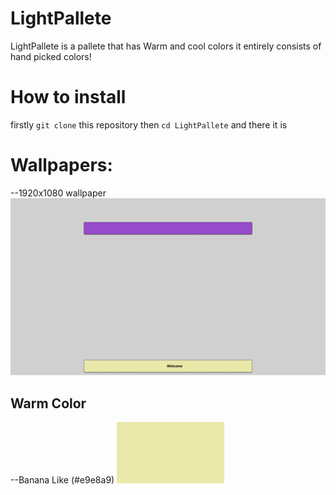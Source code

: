 # LightPallete
LightPallete is a pallete that has Warm and cool colors  it entirely  consists of hand picked colors!

# How to install


firstly `git clone` this repository
then `cd LightPallete`
and there it is


# Wallpapers:

--1920x1080 wallpaper
![Color Image](wallpaper1.png)



## Warm Color

--Banana Like (#e9e8a9)
![Color Image](banana.png)

